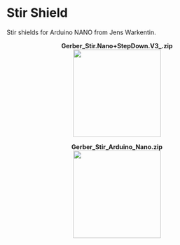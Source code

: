 # Stir Shield

Stir shields for Arduino NANO from Jens Warkentin.

<p align="center">
<B>Gerber_Stir.Nano+StepDown.V3_.zip<B><BR>
<img src="https://github.com/micworg/stir/blob/master/nanoshield/images/topv3.png" width=200>
</p>

<p align="center">
<B>Gerber_Stir_Arduino_Nano.zip<B><BR>
<img src="https://github.com/micworg/stir/blob/master/nanoshield/images/top.png" width=200>
</p>


